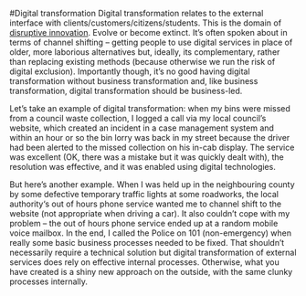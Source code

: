 #Digital transformation
Digital transformation relates to the external interface with clients/customers/citizens/students. This is the domain of [disruptive innovation][2]. Evolve or become extinct. It’s often spoken about in terms of channel shifting – getting people to use digital services in place of older, more laborious alternatives but, ideally, its complementary, rather than replacing existing methods (because otherwise we run the risk of digital exclusion). Importantly though, it’s no good having digital transformation without business transformation and, like business transformation, digital transformation should be business-led.

Let’s take an example of digital transformation: when my bins were missed from a council waste collection, I logged a call via my local council’s website, which created an incident in a case management system and within an hour or so the bin lorry was back in my street because the driver had been alerted to the missed collection on his in-cab display. The service was excellent (OK, there was a mistake but it was quickly dealt with), the resolution was effective, and it was enabled using digital technologies.

But here’s another example. When I was held up in the neighbouring county by some defective temporary traffic lights at some roadworks, the local authority‘s out of hours phone service wanted me to channel shift to the website (not appropriate when driving a car). It also couldn’t cope with my problem – the out of hours phone service ended up at a random mobile voice mailbox. In the end, I called the Police on 101 (non-emergency) when really some basic business processes needed to be fixed. That shouldn’t necessarily require a technical solution but digital transformation of external services does rely on effective internal processes. Otherwise, what you have created is a shiny new approach on the outside, with the same clunky processes internally.

[2]: <https://www.markwilson.co.uk/blog/2011/08/the-theory-of-disruptive-innovation-from-the-innovators-dilemma.htm>

